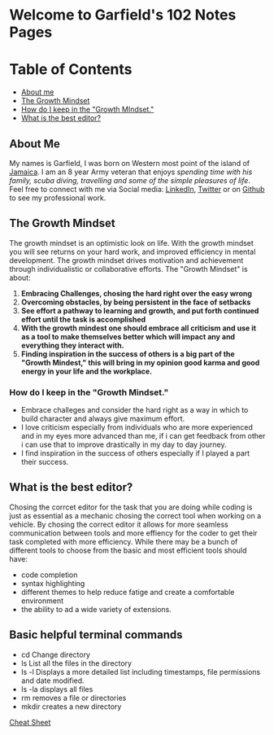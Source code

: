 # Welcome to Garfield's 102 Notes Pages

# Table of Contents
- [About me](#About-Me)  
- [The Growth Mindset](#The-Growth-Mindset)
- [How do I keep in the "Growth MIndset."](#How-do-I-keep-in-the-"Grwoth-Mindset") 
- [What is the best editor?](#What-is-the-best-editor?) 

## About Me 
My names is Garfield, I was born on Western most point of the island of [Jamaica](https://www.britannica.com/place/Jamaica.md). I am an 8 year Army veteran that enjoys _spending time with his family, scuba diving, travelling and some of the simple pleasures of life_. Feel free to connect with me via Social media: [LinkedIn](https://www.linkedin.com/in/garfieldgrant/), [Twitter](https://twitter.com/d_faded1) or on [Github](https://github.com/Marleyman876) to see my professional work. 

## The Growth Mindset

The growth mindset is an optimistic look on life. With the growth mindset you will see returns on your hard work, and improved efficiency in mental development. The growth mindset drives motivation and achievement through individualistic or collaborative efforts. The "Growth Mindset" is about: 
1. **Embracing Challenges, chosing the hard right over the easy wrong**
2. **Overcoming obstacles, by being persistent in the face of setbacks** 
3. **See effort a pathway to learning and growth, and put forth continued effort until the task is accomplished** 
4. **With the growth mindest one should embrace all criticism and use it as a tool to make themselves better which will impact any and everything they interact with.** 
5. **Finding inspiration in the success of others is a big part of the "Growth Mindest," this will bring in my opinion good karma and good energy in your life and the workplace.** 

### How do I keep in the "Growth Mindset."
- Embrace challeges and consider the hard right as a way in which to build character and always give maximum effort. 
- I love criticism especially from individuals who are more experienced and in my eyes more advanced than me, if i can get feedback from other i can use that to improve drastically in my day to day journey.
- I find inspiration in the success of others especially if I played a part their success.  

## What is the best editor? 

Chosing the corrcet editor for the task that you are doing while coding is just as essential as a mechanic chosing the correct tool when working on a vehicle. 
By chosing the correct editor it allows for more seamless communication between tools and more effiency for the coder to get their task completed with more efficiency. 
While there may be a bunch of different tools to choose from the basic and most efficient tools should have:
+ code completion
+ syntax highlighting 
+ different themes to help reduce fatige and create a comfortable environment 
+ the ability to ad a wide variety of extensions. 

## Basic helpful terminal commands 
+ cd Change directory
+ ls List all the files in the directory
+ ls -l Displays a more detailed list including timestamps, file permissions and date modified. 
+ ls -la displays all files 
+ rm removes a file or directories
+ mkdir creates a new directory

[Cheat Sheet](https://github.com/Marleyman876/reading-notes/blob/main/cheat%20sheet.md) 
